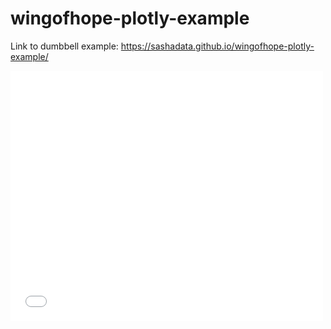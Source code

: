 # wingofhope-plotly-example
Link to dumbbell example: https://sashadata.github.io/wingofhope-plotly-example/
<iframe width="500" height="400" frameborder="0" scrolling="no" src="//plotly.com/~apugachev/7.embed"></iframe>

